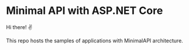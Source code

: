 # Minimal API with ASP.NET Core
Hi there! ✌

This repo hosts the samples of applications with MinimalAPI architecture.
